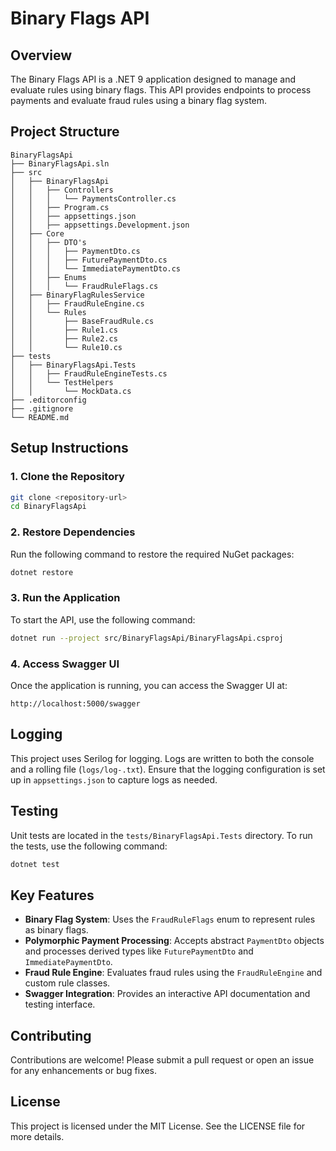 # Binary Flags API

## Overview
The Binary Flags API is a .NET 9 application designed to manage and evaluate rules using binary flags. This API provides endpoints to process payments and evaluate fraud rules using a binary flag system.

## Project Structure
```
BinaryFlagsApi
├── BinaryFlagsApi.sln
├── src
│   ├── BinaryFlagsApi
│   │   ├── Controllers
│   │   │   └── PaymentsController.cs
│   │   ├── Program.cs
│   │   ├── appsettings.json
│   │   ├── appsettings.Development.json
│   ├── Core
│   │   ├── DTO's
│   │   │   ├── PaymentDto.cs
│   │   │   ├── FuturePaymentDto.cs
│   │   │   └── ImmediatePaymentDto.cs
│   │   ├── Enums
│   │   │   └── FraudRuleFlags.cs
│   ├── BinaryFlagRulesService
│   │   ├── FraudRuleEngine.cs
│   │   └── Rules
│   │       ├── BaseFraudRule.cs
│   │       ├── Rule1.cs
│   │       ├── Rule2.cs
│   │       └── Rule10.cs
├── tests
│   ├── BinaryFlagsApi.Tests
│   │   ├── FraudRuleEngineTests.cs
│   │   └── TestHelpers
│   │       └── MockData.cs
├── .editorconfig
├── .gitignore
└── README.md
```

## Setup Instructions

### 1. Clone the Repository
```bash
git clone <repository-url>
cd BinaryFlagsApi
```

### 2. Restore Dependencies
Run the following command to restore the required NuGet packages:
```bash
dotnet restore
```

### 3. Run the Application
To start the API, use the following command:
```bash
dotnet run --project src/BinaryFlagsApi/BinaryFlagsApi.csproj
```

### 4. Access Swagger UI
Once the application is running, you can access the Swagger UI at:
```
http://localhost:5000/swagger
```

## Logging
This project uses Serilog for logging. Logs are written to both the console and a rolling file (`logs/log-.txt`). Ensure that the logging configuration is set up in `appsettings.json` to capture logs as needed.

## Testing
Unit tests are located in the `tests/BinaryFlagsApi.Tests` directory. To run the tests, use the following command:
```bash
dotnet test
```

## Key Features
- **Binary Flag System**: Uses the `FraudRuleFlags` enum to represent rules as binary flags.
- **Polymorphic Payment Processing**: Accepts abstract `PaymentDto` objects and processes derived types like `FuturePaymentDto` and `ImmediatePaymentDto`.
- **Fraud Rule Engine**: Evaluates fraud rules using the `FraudRuleEngine` and custom rule classes.
- **Swagger Integration**: Provides an interactive API documentation and testing interface.

## Contributing
Contributions are welcome! Please submit a pull request or open an issue for any enhancements or bug fixes.

## License
This project is licensed under the MIT License. See the LICENSE file for more details.
